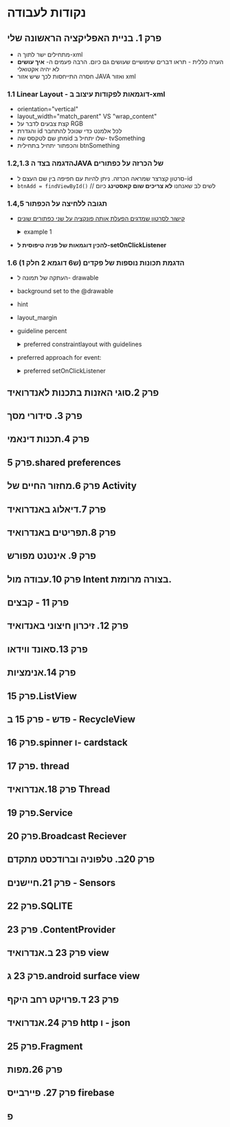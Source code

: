# נקודות לעבודה

## פרק 1. בניית האפליקציה הראשונה שלי
- מתחילים ישר לתוך ה-xml
- הערה כללית - תראו דברים שימושיים שעושים גם כיום. הרבה פעמים ה- **איך עושים** לא יהיה אקטואלי
- חסרה התייחסות לכך שיש אזור JAVA ואזור xml 

### 1.1 Linear Layout - דוגמאות לפקודות עיצוב ב-xml
- orientation="vertical"
- layout_width="match_parent" VS "wrap_content"
- קצת צבעים לדבר על RGB
- והגדרת id לכל אלמנט כדי שנוכל להתחבר
- מתן שם לטקסס שהid שלו יתחיל ב- tvSomething
- והכפתור יתחיל בתחילית btnSomething

### 1.2,1.3 הדגמה בצד הJAVA של הכרזה על כפתורים
- סרטון קצרצר שמראה הכרזה. ניתן להיות עם חפיפה בין שם העצם ל-id
- `btnAdd = findViewById()` // לשים לב שאנחנו **לא צריכים שום קאסטינג** כיום


### 1.4,5 תגובה ללחיצה על הכפתור
- [קישור לסרטון שמדגים הפעלת אותה פונקציה על שני כפתורים שונים](https://appschoolfront.web.app/course/learn/wmdWWTs17sLTO8N20HtO)

    <details markdown="1"><summary>example 1</summary>
        ```java
        public class MainActivity extends AppCompatActivity implements View.OnClickListener {

            int counter;
            TextView tvDisplay;
            Button btnPlus;
            Button btnMinus;
            @Override
            protected void onCreate(Bundle savedInstanceState) {
                super.onCreate(savedInstanceState);
                EdgeToEdge.enable(this);
                setContentView(R.layout.activity_main);
                ViewCompat.setOnApplyWindowInsetsListener(findViewById(R.id.main), (v, insets) -> {
                    Insets systemBars = insets.getInsets(WindowInsetsCompat.Type.systemBars());
                    v.setPadding(systemBars.left, systemBars.top, systemBars.right, systemBars.bottom);
                    return insets;
                });

                btnPlus= findViewById(R.id.btnPlus);
                btnMinus= findViewById(R.id.btnMinus);
                tvDisplay= findViewById(R.id.tvDisplay);

                btnPlus.setOnClickListener(this);
                btnMinus.setOnClickListener(this);

            }

            @Override
            public void onClick(View v) {
                if(v==btnPlus)        {
                    counter++;
                } else if (v==btnMinus) {
                    counter--;
                }
                tvDisplay.setText("Total Points " + counter);
            }
        }
        ```
    </details>

- **להכין דוגמאות של פניה טיפוסית ל-setOnClickListener**

### 1.6 הדגמת תכונות נוספות של פקדים (ש6 דוגמא 2 חלק 1)
- העתקה של תמונה ל- drawable
- background set to the @drawable
- hint
- layout_margin
- guideline percent
    <details markdown="1"><summary>preferred constraintlayout with guidelines</summary>
        ```xml
        <?xml version="1.0" encoding="utf-8"?>
        <androidx.constraintlayout.widget.ConstraintLayout xmlns:android="http://schemas.android.com/apk/res/android"
            xmlns:app="http://schemas.android.com/apk/res-auto"
            xmlns:tools="http://schemas.android.com/tools"
            android:id="@+id/main"
            android:layout_width="match_parent"
            android:layout_height="match_parent"
            tools:context=".MainActivity">

            <TextView
                android:id="@+id/tvDisplay"
                android:layout_width="wrap_content"
                android:layout_height="wrap_content"
                android:text="Hello World!"
                app:layout_constraintBottom_toBottomOf="parent"
                app:layout_constraintEnd_toEndOf="parent"
                app:layout_constraintStart_toStartOf="parent"
                app:layout_constraintTop_toTopOf="parent" />

            <Button
                android:id="@+id/btnPlus"
                android:layout_width="wrap_content"
                android:layout_height="wrap_content"
                android:layout_marginTop="56dp"
                android:text="Button"
                app:layout_constraintEnd_toEndOf="parent"
                app:layout_constraintStart_toStartOf="parent"
                app:layout_constraintTop_toBottomOf="@+id/tvDisplay" />

            <Button
                android:id="@+id/btnMinus"
                android:layout_width="wrap_content"
                android:layout_height="wrap_content"
                android:layout_marginTop="56dp"
                android:text="Button"
                app:layout_constraintEnd_toEndOf="parent"
                app:layout_constraintStart_toStartOf="parent"
                app:layout_constraintTop_toBottomOf="@+id/btnPlus" />

        </androidx.constraintlayout.widget.ConstraintLayout>
    
        ```
    </details>

- preferred approach for event:
    <details markdown="1"><summary>preferred setOnClickListener</summary>
        ```java
        public class MainActivity extends AppCompatActivity //implements View.OnClickListener
        {

            TextView tvDisplay;
            EditText etFname;
            EditText etLname;
            Button btnSave;

            @Override
            protected void onCreate(Bundle savedInstanceState) {
                super.onCreate(savedInstanceState);
                EdgeToEdge.enable(this);
                setContentView(R.layout.activity_main);
                ViewCompat.setOnApplyWindowInsetsListener(findViewById(R.id.main), (v, insets) -> {
                    Insets systemBars = insets.getInsets(WindowInsetsCompat.Type.systemBars());
                    v.setPadding(systemBars.left, systemBars.top, systemBars.right, systemBars.bottom);
                    return insets;
                });

                etFname = findViewById(R.id.etFname);
                etLname = findViewById(R.id.etLname);
                btnSave = findViewById(R.id.btnSave);
                tvDisplay = findViewById(R.id.tvDisplay);

                //btnSave.setOnClickListener(this);
                btnSave.setOnClickListener(v -> {
                    tvDisplay.setText(etFname.getText() + " " + etLname.getText());
                });
            }

        //    @Override
        //    public void onClick(View v) {
        //        if(v==btnSave) {
        //            tvDisplay.setText(etFname.getText() + " " + etLname.getText());
        //        }
        //    }
        }
        ```
        Advantages of lambdas:
        ✅ More concise - no need to implement interface or override method
        ✅ Clearer intent - the action is right where the listener is set
        ✅ No if-statement checks needed
        ✅ Modern Java/Android standard
        ✅ Easier to read and maintain
    </details>

## פרק 2.סוגי האזנות בתכנות לאנדרואיד

## פרק 3. סידורי מסך

## פרק 4.תכנות דינאמי
## פרק 5.shared preferences
## פרק 6.מחזור החיים של Activity
## פרק 7.דיאלוג באנדרואיד
## פרק 8.תפריטים באנדרואיד
## פרק 9. אינטנט מפורש
## פרק 10.עבודה מול Intent בצורה מרומזת.
## פרק 11 - קבצים
## פרק 12. זיכרון חיצוני באנדואיד
## פרק 13.סאונד ווידאו
## פרק 14.אנימציות
## פרק 15.ListView
## פדש - פרק 15 ב - RecycleView
## פרק 16.spinner ו- cardstack
## פרק 17. thread
## פרק 18.אנדרואיד Thread
## פרק 19.Service
## פרק 20.Broadcast Reciever
## פרק 20ב. טלפוניה וברודכסט מתקדם
## פרק 21.חיישנים - Sensors
## פרק 22.SQLITE
## פרק 23 .ContentProvider
## פרק 23 ב.אנדרואיד view
## פרק 23 ג.android surface view
## פרק 23 ד.פרויקט רחב היקף
## פרק 24.אנדרואיד http ו - json
## פרק 25.Fragment
## פרק 26.מפות
## פרק 27. פיירבייס firebase
## פ

